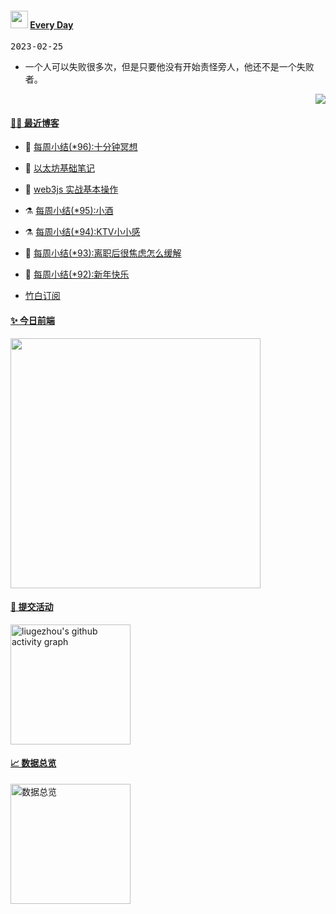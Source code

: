 <!--Start-->
 <h4> <img src="https://emojis.slackmojis.com/emojis/images/1621024394/39092/cat-roll.gif?1621024394" width="28" /> <a href="https://github.com/liugezhou/liugezhou/blob/master/quotations.md"> Every Day</a></h4>

<kbd>2023-02-25</kbd>

- 一个人可以失败很多次，但是只要他没有开始责怪旁人，他还不是一个失败者。  

<p align="right">
<img src="https://visitor-badge.glitch.me/badge?page_id=liugezhou.liugezhou" />
</p>
<!--End-->

#### [ 🧑‍💻 最近博客](https://blog.liugezhou.online)
<!-- 
<img align='right' src="https://wiki.eryajf.net/img/dengxia.gif" width="330" /> -->

<!-- BLOG-POST-LIST:START -->
- 🦆 [每周小结&lpar;*96&rpar;:十分钟冥想](https://blog.liugezhou.online/202307-No96/) 

- 🧰 [以太坊基础笔记](https://blog.liugezhou.online/034-ethereum/) 

- 🤩 [web3js 实战基本操作](https://blog.liugezhou.online/033-web3js%E5%AE%9E%E6%88%98%E5%9F%BA%E6%9C%AC%E6%93%8D%E4%BD%9C/) 

- ⚗️ [每周小结&lpar;*95&rpar;:小酒](https://blog.liugezhou.online/202306-No95/) 

- ⚗️ [每周小结&lpar;*94&rpar;:KTV小小感](https://blog.liugezhou.online/202305-No94/) 

- 🌊 [每周小结&lpar;*93&rpar;:离职后很焦虑怎么缓解](https://blog.liugezhou.online/202304-No93/) 

- 🧰 [每周小结&lpar;*92&rpar;:新年快乐](https://blog.liugezhou.online/202303-No92/) 
<!-- BLOG-POST-LIST:END -->
- [竹白订阅](https://zhouzhou.zhubai.love)

#### [ ✨ 今日前端](https://day.liugezhou.online)
<image src="https://cdn.staticaly.com/gh/liugezhou/image@master/day/today.png" height="400px"/>

#### [ 🧐 提交活动]()
  <img alt="liugezhou's github activity graph" src="https://github-readme-activity-graph.cyclic.app/graph?username=liugezhou&bg_color=040109&color=3b9767&line=4c9e86&point=57d016&area=true&hide_border=true)](https://github.com/ashutosh00710/github-readme-activity-graph" height="192px" />

#### [ 📈 数据总览]()
<a href="https://github.com/liugezhou" target="_blank">
  <img alt="数据总览" src="https://denvercoder1-github-readme-stats.vercel.app/api/?username=liugezhou&show_icons=true&count_private=true&theme=react&hide_border=true&bg_color=1F222E&title_color=F85D7F&icon_color=F8D866" height="192px" />
</a>










